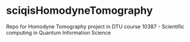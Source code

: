 # sciqisHomodyneTomography
Repo for Homodyne Tomography project in DTU course 10387 - Scientific computing in Quantum Information Science
